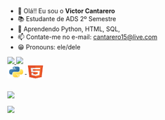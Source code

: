 - 👋 Olá!! Eu sou o **Victor Cantarero**
- 📚 Estudante de ADS 2º Semestre
- 🌱 Aprendendo Python, HTML, SQL,  
- 📫 Contate-me no e-mail: cantarero15@live.com
- 😁 Pronouns: ele/dele

<div align="left">
  <a href="https://github.com/victorcantarero">
  <img height="180em" src="https://github-readme-stats.vercel.app/api?username=victorcantarero&show_icons=false&theme=tokyonight&include_all_commits=true count_private=true"/>
  <img height="180em" src="https://github-readme-stats.vercel.app/api/top-langs/?username=victorcantarero&layout=compact&langs_count=7&theme=tokyonight"/>
</div>
 
<img align="center" alt="Python" height="30" width="40" src="https://raw.githubusercontent.com/devicons/devicon/master/icons/python/python-original.svg">
<img align="center" alt="HTML" height="30" width="40" src="https://raw.githubusercontent.com/devicons/devicon/master/icons/html5/html5-original.svg">

##
<a href="https://www.linkedin.com/in/victor-cantarero-659a491a3" target="_blank"><img src="https://img.shields.io/badge/-LinkedIn-%230077B5?style=for-the-badge&logo=linkedin&logoColor=white" target="_blank"></a>
  
 <a href="https://www.instagram.com/victor.cantarero/" target="_blank"><img src="https://img.shields.io/badge/-Instagram-%23E4405F?style=for-the-badge&logo=instagram&logoColor=white" target="_blank"></a>  
  
